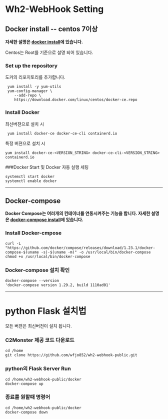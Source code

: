# Wh2-WebHook Setting
## Docker install -- centos 7이상
**자세한 설명은 [docker install](https://docs.docker.com/engine/install/centos/)에 있습니다.**

Centos는 Root를 기준으로 설명 되어 있습니다.
### Set up the repository
도커의 리포지토리를 추가합니다. 

```shell script
 yum install -y yum-utils
 yum-config-manager \
    --add-repo \
    https://download.docker.com/linux/centos/docker-ce.repo
```

### Install Docker
최신버젼으로 설치 시
```shell script
 yum install docker-ce docker-ce-cli containerd.io
```
특정 버젼으로 설치 시 
```shell script
yum install docker-ce-<VERSION_STRING> docker-ce-cli-<VERSION_STRING> containerd.io
```

###Docker Start 및 Docker 자동 실행 세팅
```shell script
systemctl start docker
systemctl enable docker
```
---

## Docker-compose
**Docker Compose는 여러개의 컨테이너를 연동시켜주는 기능을 합니다.
 자세한 설명은 [docker-compose install](https://docs.docker.com/compose/install/)에 있습니다.**


### Install Docker-cmpose
```shell script
curl -L "https://github.com/docker/compose/releases/download/1.23.1/docker-compose-$(uname -s)-$(uname -m)" -o /usr/local/bin/docker-compose
chmod +x /usr/local/bin/docker-compose
```

### Docker-compose 설치 확인
```shell script
docker-compose --version
'docker-compose version 1.29.2, build 1110ad01'
```

---

# python Flask 설치법
모든 버젼은 최신버전이 설치 됩니다.

### C2Monster 제공 코드 다운로드
```shell script
cd /home
git clone https://github.com/wfjo852/wh2-webhook-public.git

``` 

### python의 Flask Server Run
```shell script
cd /home/wh2-webhook-public/docker
docker-compose up
``` 
### 종료를 원할때 명령어
```shell script
cd /home/wh2-webhook-public/docker
docker-compose down
```
